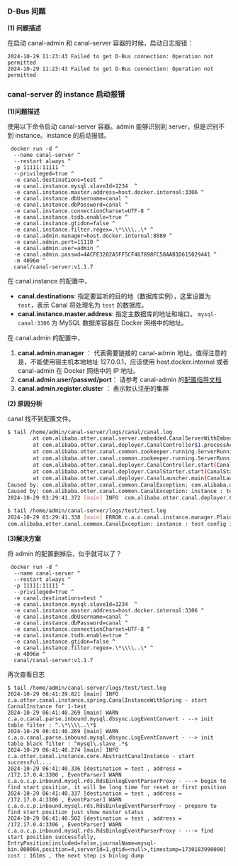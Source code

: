 ### D-Bus 问题

**(1) 问题描述**

在启动 canal-admin 和 canal-server 容器的时候，启动日志报错：

```
2024-10-29 11:23:43 Failed to get D-Bus connection: Operation not permitted
2024-10-29 11:23:43 Failed to get D-Bus connection: Operation not permitted
```





### canal-server 的 instance 启动报错

**(1)问题描述**

使用以下命令启动 canal-server 容器。admin 能够识别到 server，但是识别不到 instance。instance 的启动报错。

```
 docker run -d ^
  --name canal-server ^
  --restart always ^
  -p 11111:11111 ^
  --privileged=true ^
  -e canal.destinations=test ^
  -e canal.instance.mysql.slaveId=1234  ^
  -e canal.instance.master.address=host.docker.internal:3306 ^
  -e canal.instance.dbUsername=canal ^
  -e canal.instance.dbPassword=canal ^
  -e canal.instance.connectionCharset=UTF-8 ^
  -e canal.instance.tsdb.enable=true ^
  -e canal.instance.gtidon=false ^
  -e canal.instance.filter.regex=.\*\\\\..\* ^
  -e canal.admin.manager=host.docker.internal:8089 ^
  -e canal.admin.port=11110 ^
  -e canal.admin.user=admin ^
  -e canal.admin.passwd=4ACFE3202A5FF5CF467898FC58AAB1D615029441 ^
  -m 4096m ^
  canal/canal-server:v1.1.7
```

在 canal.instance 的配置中，

- **canal.destinations**: 指定要监听的目的地（数据库实例），这里设置为 `test`，表示 Canal 将处理名为 `test` 的数据库。
- **canal.instance.master.address**:  指定主数据库的地址和端口。 `mysql-canal:3306` 为 MySQL 数据库容器在 Docker 网络中的地址。

在 canal.admin 的配置中，

1. **canal.admin.manager** ： 代表需要链接的 canal-admin 地址。值得注意的是，不能使用宿主机本地地址 127.0.0.1，应该使用 host.docker.internal 或者 canal-admin 在 Docker 网络中的 IP 地址。
2. **canal.admin.user/passwd/port**： 请参考 canal-admin 的[配置指导文档](https://github.com/alibaba/canal/wiki/Canal-Admin-Guide)
3. **canal.admin.register.cluste**r ： 表示默认注册的集群



**(2) 原因分析**

canal 找不到配置文件。

```bash
$ tail /home/admin/canal-server/logs/canal/canal.log
        at com.alibaba.otter.canal.server.embedded.CanalServerWithEmbedded.start(CanalServerWithEmbedded.java:130)
        at com.alibaba.otter.canal.deployer.CanalController$1.processActiveEnter(CanalController.java:159)
        at com.alibaba.otter.canal.common.zookeeper.running.ServerRunningMonitor.processActiveEnter(ServerRunningMonitor.java:247)
        at com.alibaba.otter.canal.common.zookeeper.running.ServerRunningMonitor.start(ServerRunningMonitor.java:100)
        at com.alibaba.otter.canal.deployer.CanalController.start(CanalController.java:538)
        at com.alibaba.otter.canal.deployer.CanalStarter.start(CanalStarter.java:88)
        at com.alibaba.otter.canal.deployer.CanalLauncher.main(CanalLauncher.java:124)
Caused by: com.alibaba.otter.canal.common.CanalException: com.alibaba.otter.canal.common.CanalException: instance : test config is not found
Caused by: com.alibaba.otter.canal.common.CanalException: instance : test config is not found
2024-10-29 03:29:41.372 [main] INFO  com.alibaba.otter.canal.deployer.CanalStarter - ## the canal server is running now ......
```



```bash
$ tail /home/admin/canal-server/logs/test/test.log
2024-10-29 03:29:41.338 [main] ERROR c.a.o.canal.instance.manager.PlainCanalInstanceGenerator - generator instance failed.
com.alibaba.otter.canal.common.CanalException: instance : test config is not found
```



**(3)解决方案**

将 admin 的配置删掉后，似乎就可以了？

```
 docker run -d ^
  --name canal-server ^
  --restart always ^
  -p 11111:11111 ^
  --privileged=true ^
  -e canal.destinations=test ^
  -e canal.instance.mysql.slaveId=1234  ^
  -e canal.instance.master.address=host.docker.internal:3306 ^
  -e canal.instance.dbUsername=canal ^
  -e canal.instance.dbPassword=canal ^
  -e canal.instance.connectionCharset=UTF-8 ^
  -e canal.instance.tsdb.enable=true ^
  -e canal.instance.gtidon=false ^
  -e canal.instance.filter.regex=.\*\\\\..\* ^
  -m 4096m ^
  canal/canal-server:v1.1.7
```

再次查看日志

```
$ tail /home/admin/canal-server/logs/test/test.log
2024-10-29 06:41:39.821 [main] INFO  c.a.otter.canal.instance.spring.CanalInstanceWithSpring - start CannalInstance for 1-test 
2024-10-29 06:41:40.269 [main] WARN  c.a.o.canal.parse.inbound.mysql.dbsync.LogEventConvert - --> init table filter : ^.\*\\\\..\*$
2024-10-29 06:41:40.269 [main] WARN  c.a.o.canal.parse.inbound.mysql.dbsync.LogEventConvert - --> init table black filter : ^mysql\.slave_.*$
2024-10-29 06:41:40.274 [main] INFO  c.a.otter.canal.instance.core.AbstractCanalInstance - start successful....
2024-10-29 06:41:40.336 [destination = test , address = /172.17.0.4:3306 , EventParser] WARN  c.a.o.c.p.inbound.mysql.rds.RdsBinlogEventParserProxy - ---> begin to find start position, it will be long time for reset or first position
2024-10-29 06:41:40.337 [destination = test , address = /172.17.0.4:3306 , EventParser] WARN  c.a.o.c.p.inbound.mysql.rds.RdsBinlogEventParserProxy - prepare to find start position just show master status
2024-10-29 06:41:40.502 [destination = test , address = /172.17.0.4:3306 , EventParser] WARN  c.a.o.c.p.inbound.mysql.rds.RdsBinlogEventParserProxy - ---> find start position successfully, EntryPosition[included=false,journalName=mysql-bin.000004,position=4,serverId=1,gtid=<null>,timestamp=1730183990000] cost : 161ms , the next step is binlog dump

```



